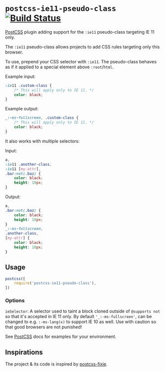 # `postcss-ie11-pseudo-class` [![Build Status][ci-img]][ci]

[PostCSS] plugin adding support for the `:ie11` pseudo-class targeting IE 11 only.

[PostCSS]: https://github.com/postcss/postcss
[ci-img]:  https://travis-ci.org/mgol/postcss-ie11-pseudo-class.svg
[ci]:      https://travis-ci.org/mgol/postcss-ie11-pseudo-class

The `:ie11` pseudo-class allows projects to add CSS rules targeting only this browser.

To use, prepend your CSS selector with `:ie11`. The pseudo-class behaves as if it applied to a special element above `:root`/`html`.

Example input:
```css
:ie11 .custom-class {
    /* This will apply only to IE 11. */
    color: black;
}
```

Example output:
```css
_:-ms-fullscreen, .custom-class {
    /* This will apply only to IE 11. */
    color: black;
}
```

It also works with multiple selectors:

Input:
```css
a,
:ie11 .another-class,
:ie11 [my-attr],
.bar:not(.baz) {
    color: black;
    height: 10px;
}
```

Output:
```css
a,
.bar:not(.baz) {
    color: black;
    height: 10px;
}
_:-ms-fullscreen,
.another-class,
[my-attr] {
    color: black;
    height: 10px;
}
```

## Usage

```js
postcss([
    require('postcss-ie11-pseudo-class'),
])
```

### Options

`ieSelector`: A selector used to taint a block cloned outside of `@supports not` so that it's accepted in IE 11 only. By default `'_:-ms-fullscreen'`, can be changed to e.g. `:-ms-lang(x)` to support IE 10 as well. Use with caution so that good browsers are not punished!

See [PostCSS] docs for examples for your environment.

## Inspirations

The project & its code is inspired by [postcss-fixie](https://www.npmjs.com/package/postcss-fixie).
